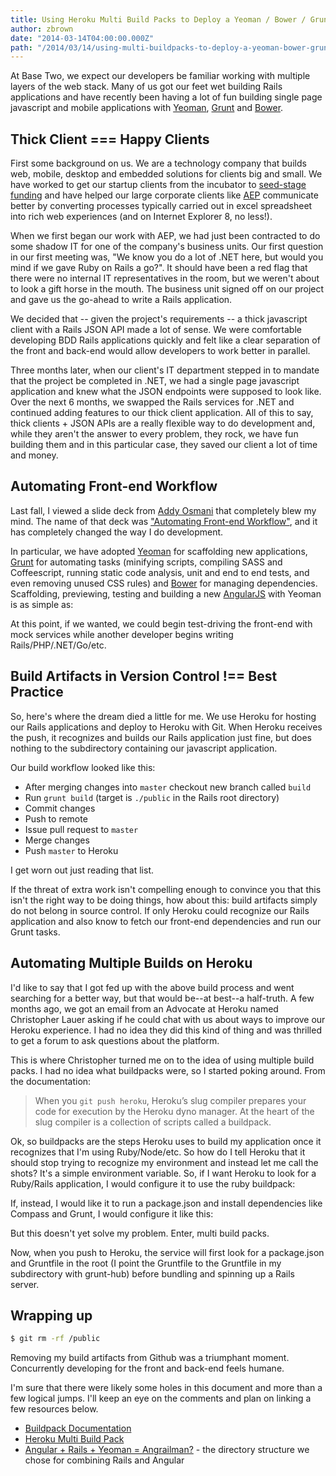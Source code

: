 ```yaml
---
title: Using Heroku Multi Build Packs to Deploy a Yeoman / Bower / Grunt Application on Rails
author: zbrown
date: "2014-03-14T04:00:00.000Z"
path: "/2014/03/14/using-multi-buildpacks-to-deploy-a-yeoman-bower-grunt-application-on-rails"
---
```


At Base Two, we expect our developers be familiar working with multiple layers
of the web stack. Many of us got our feet wet building Rails applications and
have recently been having a lot of fun building single page javascript and
mobile applications with [Yeoman](http://yeoman.io/),
[Grunt](http://gruntjs.com/) and [Bower](http://www.bower.io).

## Thick Client === Happy Clients

First some background on us. We are a technology company that builds web,
mobile, desktop and embedded solutions for clients big and small. We have worked
to get our startup clients from the incubator to
[seed-stage funding](http://techcrunch.com/2014/01/29/cincinnati-startup-sqrl-raises-550k-and-launches-document-reminder-service/)
and have helped our large corporate clients like [AEP](http://www.aep.com)
communicate better by converting processes typically carried out in excel
spreadsheet into rich web experiences (and on Internet Explorer 8, no less!).

When we first began our work with AEP, we had just been contracted to do some
shadow IT for one of the company's business units. Our first question in our
first meeting was, "We know you do a lot of .NET here, but would you mind if we
gave Ruby on Rails a go?". It should have been a red flag that there were no
internal IT representatives in the room, but we weren't about to look a gift
horse in the mouth. The business unit signed off on our project and gave us the
go-ahead to write a Rails application.

We decided that -- given the project's requirements -- a thick javascript client
with a Rails JSON API made a lot of sense. We were comfortable developing BDD
Rails applications quickly and felt like a clear separation of the front and
back-end would allow developers to work better in parallel.

Three months later, when our client's IT department stepped in to mandate that
the project be completed in .NET, we had a single page javascript application
and knew what the JSON endpoints were supposed to look like. Over the next 6
months, we swapped the Rails services for .NET and continued adding features to
our thick client application. All of this to say, thick clients + JSON APIs are
a really flexible way to do development and, while they aren't the answer to
every problem, they rock, we have fun building them and in this particular case,
they saved our client a lot of time and money.

## Automating Front-end Workflow

Last fall, I viewed a slide deck from
[Addy Osmani](https://twitter.com/addyosmani) that completely blew my mind. The
name of that deck was
["Automating Front-end Workflow"](https://speakerdeck.com/addyosmani/automating-front-end-workflow),
and it has completely changed the way I do development.

In particular, we have adopted [Yeoman](http://yeoman.io/) for scaffolding new
applications, [Grunt](http://gruntjs.com/) for automating tasks (minifying
scripts, compiling SASS and Coffeescript, running static code analysis, unit and
end to end tests, and even removing unused CSS rules) and
[Bower](http://www.bower.io) for managing dependencies. Scaffolding, previewing,
testing and building a new [AngularJS](http://angularjs.org/) with Yeoman is as
simple as:

<script src="https://gist.github.com/ztbrown/9549171.js"></script>

At this point, if we wanted, we could begin test-driving the front-end with mock
services while another developer begins writing Rails/PHP/.NET/Go/etc.

## Build Artifacts in Version Control !== Best Practice

So, here's where the dream died a little for me. We use Heroku for hosting our
Rails applications and deploy to Heroku with Git. When Heroku receives the push,
it recognizes and builds our Rails application just fine, but does nothing to
the subdirectory containing our javascript application.

Our build workflow looked like this:

* After merging changes into `master` checkout new branch called `build`
* Run `grunt build` (target is `./public` in the Rails root directory)
* Commit changes
* Push to remote
* Issue pull request to `master`
* Merge changes
* Push `master` to Heroku

I get worn out just reading that list.

If the threat of extra work isn't compelling enough to convince you that this
isn't the right way to be doing things, how about this: build artifacts simply
do not belong in source control. If only Heroku could recognize our Rails
application and also know to fetch our front-end dependencies and run our Grunt
tasks.

## Automating Multiple Builds on Heroku

I'd like to say that I got fed up with the above build process and went
searching for a better way, but that would be--at best--a half-truth. A few
months ago, we got an email from an Advocate at Heroku named Christopher Lauer
asking if he could chat with us about ways to improve our Heroku experience. I
had no idea they did this kind of thing and was thrilled to get a forum to ask
questions about the platform.

This is where Christopher turned me on to the idea of using multiple build
packs. I had no idea what buildpacks were, so I started poking around. From the
documentation:

> When you `git push heroku`, Heroku’s slug compiler prepares your code for
> execution by the Heroku dyno manager. At the heart of the slug compiler is a
> collection of scripts called a buildpack.

Ok, so buildpacks are the steps Heroku uses to build my application once it
recognizes that I'm using Ruby/Node/etc. So how do I tell Heroku that it should
stop trying to recognize my environment and instead let me call the shots? It's
a simple environment variable. So, if I want Heroku to look for a Ruby/Rails
application, I would configure it to use the ruby buildpack:

<script src="https://gist.github.com/ztbrown/9549245.js"></script>

If, instead, I would like it to run a package.json and install dependencies like
Compass and Grunt, I would configure it like this:

<script src="https://gist.github.com/ztbrown/9549263.js"></script>

But this doesn't yet solve my problem. Enter, multi build packs.

<script src="https://gist.github.com/ztbrown/9549269.js"></script>

Now, when you push to Heroku, the service will first look for a package.json and
Gruntfile in the root (I point the Gruntfile to the Gruntfile in my subdirectory
with grunt-hub) before bundling and spinning up a Rails server.

## Wrapping up

```sh
$ git rm -rf /public
```

Removing my build artifacts from Github was a triumphant moment. Concurrently
developing for the front and back-end feels humane.

I'm sure that there were likely some holes in this document and more than a few
logical jumps. I'll keep an eye on the comments and plan on linking a few
resources below.

* [Buildpack Documentation](https://devcenter.heroku.com/articles/buildpacks)
* [Heroku Multi Build Pack](https://github.com/ddollar/heroku-buildpack-multi)
* [Angular + Rails + Yeoman = Angrailman?](http://jeff.konowit.ch/posts/yeoman-rails-angular/) -
  the directory structure we chose for combining Rails and Angular
